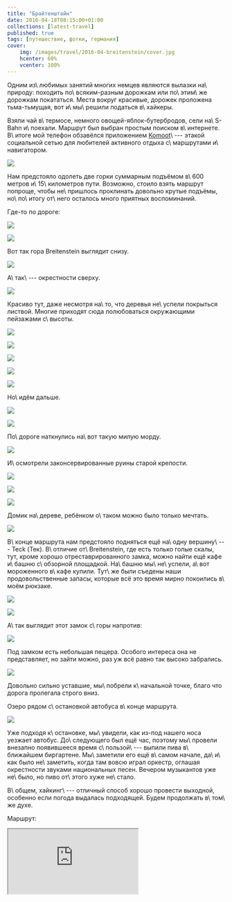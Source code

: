 ```yaml
---
title: "Брайтенштайн"
date: 2016-04-18T08:15:00+01:00
collections: [latest-travel]
published: true
tags: [путешествие, фотки, германия]
cover:
    img: /images/travel/2016-04-breitenstein/cover.jpg
    hcenter: 60%
    vcenter: 100%
---
```


Одним из\ любимых занятий многих немцев являются вылазки на\ природу: походить
по\ всяким-разным дорожкам или по\ этим\ же дорожкам покататься. Места вокруг
красивые, дорожек проложена тьма-тьмущая, вот и\ мы\ решили податься в\ хайкеры.

<!--more-->

Взяли чай в\ термосе, немного овощей-яблок-бутербродов, сели на\ S-Bahn
и\ поехали. Маршрут был выбран простым поиском в\ интернете. В\ итоге мой
телефон обзавёлся приложением [Komoot][]\ --- этакой социальной сетью для
любителей активного отдыха с\ маршрутами и\ навигатором.

![](/images/travel/2016-04-breitenstein/start.jpg)

Нам предстояло одолеть две горки суммарным подъёмом в\ 600 метров
и\ 15\ километров пути. Возможно, стоило взять маршрут попроще, чтобы
не\ пришлось проклинать довольно крутые подъёмы, но\ по\ итогу от\ него осталось
много приятных воспоминаний.

Где-то по дороге:

![](/images/travel/2016-04-breitenstein/forest-1.jpg)

![](/images/travel/2016-04-breitenstein/forest-2.jpg)

Вот так гора Breitenstein выглядит снизу.

![](/images/travel/2016-04-breitenstein/breitenstein.jpg)

А\ так\ --- окрестности сверху.

![](/images/travel/2016-04-breitenstein/breitenstein-pano.jpg)

Красиво тут, даже несмотря на\ то, что деревья не\ успели покрыться листвой.
Многие приходят сюда полюбоваться окружающими пейзажами с\ высоты.

![](/images/travel/2016-04-breitenstein/breitenstein-1.jpg)

![](/images/travel/2016-04-breitenstein/breitenstein-2.jpg)

![](/images/travel/2016-04-breitenstein/breitenstein-3.jpg)

![](/images/travel/2016-04-breitenstein/breitenstein-4.jpg)

![](/images/travel/2016-04-breitenstein/breitenstein-5.jpg)

Но\ идём дальше.

![](/images/travel/2016-04-breitenstein/road-1.jpg)

![](/images/travel/2016-04-breitenstein/road-2.jpg)

По\ дороге наткнулись на\ вот такую милую морду.

![](/images/travel/2016-04-breitenstein/horse.jpg)

И\ осмотрели законсервированные руины старой крепости.

![](/images/travel/2016-04-breitenstein/ruins-1.jpg)

![](/images/travel/2016-04-breitenstein/ruins-2.jpg)

![](/images/travel/2016-04-breitenstein/ruins-3.jpg)

Домик на\ дереве, ребёнком о\ таком можно было только мечтать.

![](/images/travel/2016-04-breitenstein/treehouse.jpg)

В\ конце маршрута нам предстояло подняться ещё на\ одну вершину\ --- Teck (Тек).
В\ отличие от\ Breitenstein, где есть только голые скалы, тут, кроме хорошо
отреставрированного замка, можно найти ещё кафе и\ башню с\ обзорной площадкой.
На\ башню мы\ не\ успели, а\ вот мороженного в\ кафе купили. Тут\ же были
съедены наши продовольственные запасы, которые всё это время мирно покоились
в\ моём рюкзаке.

![](/images/travel/2016-04-breitenstein/teck-1.jpg)

![](/images/travel/2016-04-breitenstein/teck-2.jpg)

А\ так выглядит этот замок с\ горы напротив:

![](/images/travel/2016-04-breitenstein/teck-across.jpg)

Под замком есть небольшая пещера. Особого интереса она не представляет, но зайти можно, раз уж всё равно так высоко забрались.

![](/images/travel/2016-04-breitenstein/teck-cave.jpg)

Довольно сильно уставшие, мы\ побрели к\ начальной точке, благо что дорога
пролегала строго вниз.

Озеро рядом с\ остановкой автобуса в\ конце маршрута.

![](/images/travel/2016-04-breitenstein/lake.jpg)

Уже подходя к\ остановке, мы\ увидели, как из-под нашего носа уезжает автобус.
До\ следующего был ещё час, поэтому мы\ провели внезапно появившееся время
с\ пользой\ --- выпили пива в\ ближайшем биргартене. Мы\ заметили его ещё
в\ самом начале, да\ и\ как было не\ заметить, когда там вовсю играл оркестр,
оглашая окрестности звуками национальных песен. Вечером музыкантов уже не\ было,
но пиво от\ этого хуже не\ стало.

В\ общем, хайкинг\ --- отличный способ хорошо провести выходной, особенно если
погода выдалась подходящей. Будем продолжать в\ том\ же духе.

Маршрут:

<div class="main__full-width post__block">
<div class="post__figure-outer">
<div class="post__figure-inner post__embed">
<iframe src="https://www.komoot.de/tour/8402522/embed"
allowfullscreen="allowfullscreen"></iframe>
</div>
</div>
</div>

[Komoot]: https://www.komoot.de/
